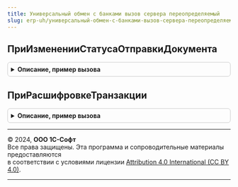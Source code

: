 ```yaml
---
title: Универсальный обмен с банками вызов сервера переопределяемый
slug: erp-uh/универсальный-обмен-с-банками-вызов-сервера-переопределяемый
---
```



## ПриИзмененииСтатусаОтправкиДокумента
<details style="margin: 1em 0; padding: 0.5em; border: 1px solid #ccc; border-radius: 6px;">

<summary style="font-weight: bold; cursor: pointer;">Описание, пример вызова</summary>

```bsl

// Процедура вызывается при изменении статуса отправки (сдачи) документа.
//
// Параметры:
//	Ссылка - ссылка на документ.
//	СтатусОтправки - ПеречислениеСсылка.СтатусыОтправки - актуальный статус
//
Процедура ПриИзмененииСтатусаОтправкиДокумента(Ссылка, СтатусОтправки) Экспорт
```

Пример вызова
```bsl
УниверсальныйОбменСБанкамиВызовСервераПереопределяемый.ПриИзмененииСтатусаОтправкиДокумента(Ссылка, СтатусОтправки) 
```
</details>

## ПриРасшифровкеТранзакции
<details style="margin: 1em 0; padding: 0.5em; border: 1px solid #ccc; border-radius: 6px;">

<summary style="font-weight: bold; cursor: pointer;">Описание, пример вызова</summary>

```bsl

// Вызывается после расшифровки всех файлов транспортного контейнера, или в случае ошибки расшифровки.
//
// Параметры: см. описание функции УниверсальныйОбменСБанкамиПереопределяемый.ПриРасшифровкеТранзакции.
Процедура ПриРасшифровкеТранзакции(Транзакция, Результат) Экспорт
```

Пример вызова
```bsl
УниверсальныйОбменСБанкамиВызовСервераПереопределяемый.ПриРасшифровкеТранзакции(Транзакция, Результат) 
```
</details>

---

© 2024, **ООО 1С-Софт**  
Все права защищены. Эта программа и сопроводительные материалы предоставляются  
в соответствии с условиями лицензии [Attribution 4.0 International (CC BY 4.0)](https://creativecommons.org/licenses/by/4.0/legalcode).

---
